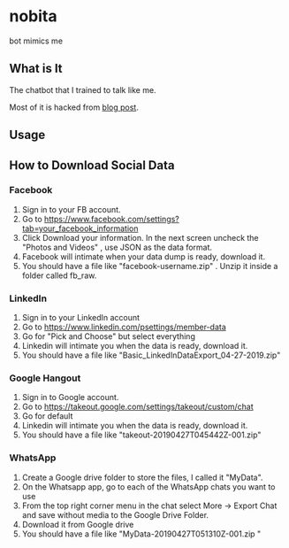 # nobita

bot mimics me

## What is It

The chatbot that I trained to talk like me.

Most of it is hacked from [blog post](https://adeshpande3.github.io/adeshpande3.github.io/How-I-Used-Deep-Learning-to-Train-a-Chatbot-to-Talk-Like-Me). 

## Usage


## How to Download Social Data

### Facebook

1. Sign in to your FB account.
2. Go to https://www.facebook.com/settings?tab=your_facebook_information
3. Click Download your information. In the next screen uncheck the "Photos and Videos" , use JSON as the data format.
4. Facebook will intimate when your data dump is ready, download it. 
5. You should have a file like "facebook-username.zip" . Unzip it inside a folder called fb_raw.

### LinkedIn

1. Sign in to your LinkedIn account
2. Go to https://www.linkedin.com/psettings/member-data
3. Go for "Pick and Choose" but select everything
4. Linkedin will intimate you when the data is ready, download it.
5. You should have a file like "Basic_LinkedInDataExport_04-27-2019.zip"

### Google Hangout

1. Sign in to Google account.
2. Go to https://takeout.google.com/settings/takeout/custom/chat
3. Go for default
4. Linkedin will intimate you when the data is ready, download it.
5. You should have a file like "takeout-20190427T045442Z-001.zip"

### WhatsApp

1. Create a Google drive folder to store the files, I called it "MyData".
2. On the Whatsapp app, go to each of the WhatsApp chats you want to use
3. From the top right corner menu in the chat select More -> Export Chat and save without media to the Google Drive Folder.
4. Download it from Google drive
5. You should have a file like "MyData-20190427T051310Z-001.zip "

